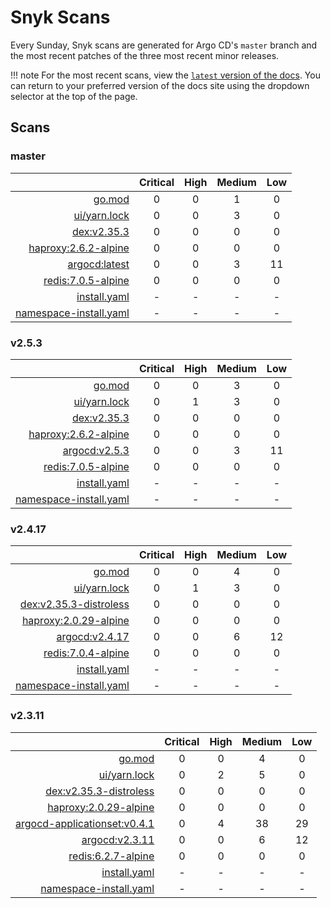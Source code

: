 # Snyk Scans

Every Sunday, Snyk scans are generated for Argo CD's `master` branch and the most recent patches of the three most
recent minor releases.

!!! note
    For the most recent scans, view the [`latest` version of the docs](https://argo-cd.readthedocs.io/en/latest/snyk/).
    You can return to your preferred version of the docs site using the dropdown selector at the top of the page.

## Scans

### master

|    | Critical | High | Medium | Low |
|---:|:--------:|:----:|:------:|:---:|
| [go.mod](master/argocd-test.html) | 0 | 0 | 1 | 0 |
| [ui/yarn.lock](master/argocd-test.html) | 0 | 0 | 3 | 0 |
| [dex:v2.35.3](master/ghcr.io_dexidp_dex_v2.35.3.html) | 0 | 0 | 0 | 0 |
| [haproxy:2.6.2-alpine](master/haproxy_2.6.2-alpine.html) | 0 | 0 | 0 | 0 |
| [argocd:latest](master/quay.io_argoproj_argocd_latest.html) | 0 | 0 | 3 | 11 |
| [redis:7.0.5-alpine](master/redis_7.0.5-alpine.html) | 0 | 0 | 0 | 0 |
| [install.yaml](master/argocd-iac-install.html) | - | - | - | - |
| [namespace-install.yaml](master/argocd-iac-namespace-install.html) | - | - | - | - |

### v2.5.3

|    | Critical | High | Medium | Low |
|---:|:--------:|:----:|:------:|:---:|
| [go.mod](v2.5.3/argocd-test.html) | 0 | 0 | 3 | 0 |
| [ui/yarn.lock](v2.5.3/argocd-test.html) | 0 | 1 | 3 | 0 |
| [dex:v2.35.3](v2.5.3/ghcr.io_dexidp_dex_v2.35.3.html) | 0 | 0 | 0 | 0 |
| [haproxy:2.6.2-alpine](v2.5.3/haproxy_2.6.2-alpine.html) | 0 | 0 | 0 | 0 |
| [argocd:v2.5.3](v2.5.3/quay.io_argoproj_argocd_v2.5.3.html) | 0 | 0 | 3 | 11 |
| [redis:7.0.5-alpine](v2.5.3/redis_7.0.5-alpine.html) | 0 | 0 | 0 | 0 |
| [install.yaml](v2.5.3/argocd-iac-install.html) | - | - | - | - |
| [namespace-install.yaml](v2.5.3/argocd-iac-namespace-install.html) | - | - | - | - |

### v2.4.17

|    | Critical | High | Medium | Low |
|---:|:--------:|:----:|:------:|:---:|
| [go.mod](v2.4.17/argocd-test.html) | 0 | 0 | 4 | 0 |
| [ui/yarn.lock](v2.4.17/argocd-test.html) | 0 | 1 | 3 | 0 |
| [dex:v2.35.3-distroless](v2.4.17/ghcr.io_dexidp_dex_v2.35.3-distroless.html) | 0 | 0 | 0 | 0 |
| [haproxy:2.0.29-alpine](v2.4.17/haproxy_2.0.29-alpine.html) | 0 | 0 | 0 | 0 |
| [argocd:v2.4.17](v2.4.17/quay.io_argoproj_argocd_v2.4.17.html) | 0 | 0 | 6 | 12 |
| [redis:7.0.4-alpine](v2.4.17/redis_7.0.4-alpine.html) | 0 | 0 | 0 | 0 |
| [install.yaml](v2.4.17/argocd-iac-install.html) | - | - | - | - |
| [namespace-install.yaml](v2.4.17/argocd-iac-namespace-install.html) | - | - | - | - |

### v2.3.11

|    | Critical | High | Medium | Low |
|---:|:--------:|:----:|:------:|:---:|
| [go.mod](v2.3.11/argocd-test.html) | 0 | 0 | 4 | 0 |
| [ui/yarn.lock](v2.3.11/argocd-test.html) | 0 | 2 | 5 | 0 |
| [dex:v2.35.3-distroless](v2.3.11/ghcr.io_dexidp_dex_v2.35.3-distroless.html) | 0 | 0 | 0 | 0 |
| [haproxy:2.0.29-alpine](v2.3.11/haproxy_2.0.29-alpine.html) | 0 | 0 | 0 | 0 |
| [argocd-applicationset:v0.4.1](v2.3.11/quay.io_argoproj_argocd-applicationset_v0.4.1.html) | 0 | 4 | 38 | 29 |
| [argocd:v2.3.11](v2.3.11/quay.io_argoproj_argocd_v2.3.11.html) | 0 | 0 | 6 | 12 |
| [redis:6.2.7-alpine](v2.3.11/redis_6.2.7-alpine.html) | 0 | 0 | 0 | 0 |
| [install.yaml](v2.3.11/argocd-iac-install.html) | - | - | - | - |
| [namespace-install.yaml](v2.3.11/argocd-iac-namespace-install.html) | - | - | - | - |
